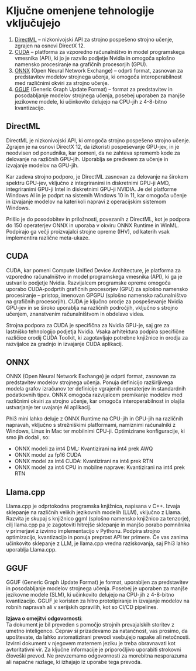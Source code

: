 # Ključne omenjene tehnologije vključujejo

1. [DirectML](https://learn.microsoft.com/windows/ai/directml/dml?WT.mc_id=aiml-138114-kinfeylo) – nizkonivojski API za strojno pospešeno strojno učenje, zgrajen na osnovi DirectX 12.
2. [CUDA](https://blogs.nvidia.com/blog/what-is-cuda-2/) – platforma za vzporedno računalništvo in model programskega vmesnika (API), ki jo je razvilo podjetje Nvidia in omogoča splošno namensko procesiranje na grafičnih procesorjih (GPU).
3. [ONNX](https://onnx.ai/) (Open Neural Network Exchange) – odprti format, zasnovan za predstavitev modelov strojnega učenja, ki omogoča interoperabilnost med različnimi okviri za strojno učenje.
4. [GGUF](https://github.com/ggerganov/ggml/blob/master/docs/gguf.md) (Generic Graph Update Format) – format za predstavitev in posodabljanje modelov strojnega učenja, posebej uporaben za manjše jezikovne modele, ki učinkovito delujejo na CPU-jih z 4-8-bitno kvantizacijo.

## DirectML

DirectML je nizkonivojski API, ki omogoča strojno pospešeno strojno učenje. Zgrajen je na osnovi DirectX 12, da izkoristi pospeševanje GPU-jev, in je neodvisen od ponudnika, kar pomeni, da ne zahteva sprememb kode za delovanje na različnih GPU-jih. Uporablja se predvsem za učenje in izvajanje modelov na GPU-jih.

Kar zadeva strojno podporo, je DirectML zasnovan za delovanje na širokem spektru GPU-jev, vključno z integriranimi in diskretnimi GPU-ji AMD, integriranimi GPU-ji Intel in diskretnimi GPU-ji NVIDIA. Je del platforme Windows AI in je podprt na sistemih Windows 10 in 11, kar omogoča učenje in izvajanje modelov na katerikoli napravi z operacijskim sistemom Windows.

Prišlo je do posodobitev in priložnosti, povezanih z DirectML, kot je podpora do 150 operaterjev ONNX in uporaba v okviru ONNX Runtime in WinML. Podpirajo ga večji proizvajalci strojne opreme (IHV), od katerih vsak implementira različne meta-ukaze.

## CUDA

CUDA, kar pomeni Compute Unified Device Architecture, je platforma za vzporedno računalništvo in model programskega vmesnika (API), ki ga je ustvarilo podjetje Nvidia. Razvijalcem programske opreme omogoča uporabo CUDA-podprtih grafičnih procesorjev (GPU) za splošno namensko procesiranje – pristop, imenovan GPGPU (splošno namensko računalništvo na grafičnih procesorjih). CUDA je ključno orodje za pospeševanje Nvidia GPU-jev in se široko uporablja na različnih področjih, vključno s strojno učenjem, znanstvenim računalništvom in obdelavo videa.

Strojna podpora za CUDA je specifična za Nvidia GPU-je, saj gre za lastniško tehnologijo podjetja Nvidia. Vsaka arhitektura podpira specifične različice orodij CUDA Toolkit, ki zagotavljajo potrebne knjižnice in orodja za razvijalce za gradnjo in izvajanje CUDA aplikacij.

## ONNX

ONNX (Open Neural Network Exchange) je odprti format, zasnovan za predstavitev modelov strojnega učenja. Ponuja definicijo razširljivega modela grafov izračunov ter definicije vgrajenih operaterjev in standardnih podatkovnih tipov. ONNX omogoča razvijalcem premikanje modelov med različnimi okviri za strojno učenje, kar omogoča interoperabilnost in olajša ustvarjanje ter uvajanje AI aplikacij.

Phi3 mini lahko deluje z ONNX Runtime na CPU-jih in GPU-jih na različnih napravah, vključno s strežniškimi platformami, namiznimi računalniki z Windows, Linux in Mac ter mobilnimi CPU-ji.
Optimizirane konfiguracije, ki smo jih dodali, so:

- ONNX modeli za int4 DML: Kvantizirani na int4 prek AWQ
- ONNX model za fp16 CUDA
- ONNX model za int4 CUDA: Kvantizirani na int4 prek RTN
- ONNX model za int4 CPU in mobilne naprave: Kvantizirani na int4 prek RTN

## Llama.cpp

Llama.cpp je odprtokodna programska knjižnica, napisana v C++. Izvaja sklepanje na različnih velikih jezikovnih modelih (LLM), vključno z Llama. Razvita je skupaj s knjižnico ggml (splošno namensko knjižnico za tenzorje), cilj llama.cpp pa je zagotoviti hitrejše sklepanje in manjšo porabo pomnilnika v primerjavi z izvirno implementacijo v Pythonu. Podpira strojno optimizacijo, kvantizacijo in ponuja preprost API ter primere. Če vas zanima učinkovito sklepanje z LLM, je llama.cpp vredna raziskovanja, saj Phi3 lahko uporablja Llama.cpp.

## GGUF

GGUF (Generic Graph Update Format) je format, uporabljen za predstavitev in posodabljanje modelov strojnega učenja. Posebej je uporaben za manjše jezikovne modele (SLM), ki učinkovito delujejo na CPU-jih z 4-8-bitno kvantizacijo. GGUF je koristen za hitro prototipiranje in izvajanje modelov na robnih napravah ali v serijskih opravilih, kot so CI/CD pipelines.

**Izjava o omejitvi odgovornosti**:  
Ta dokument je bil preveden s pomočjo strojnih prevajalskih storitev z umetno inteligenco. Čeprav si prizadevamo za natančnost, vas prosimo, da upoštevate, da lahko avtomatizirani prevodi vsebujejo napake ali netočnosti. Izvirni dokument v njegovem maternem jeziku je treba obravnavati kot avtoritativni vir. Za ključne informacije je priporočljivo uporabiti strokovni človeški prevod. Ne prevzemamo odgovornosti za morebitna nesporazuma ali napačne razlage, ki izhajajo iz uporabe tega prevoda.
